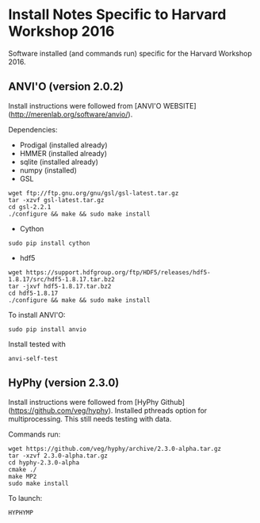 # Install Notes Specific to Harvard Workshop 2016
Software installed (and commands run) specific for the Harvard Workshop 2016. 

## ANVI'O (version 2.0.2)
Install instructions were followed from [ANVI'O WEBSITE] (http://merenlab.org/software/anvio/).

Dependencies:
* Prodigal (installed already)
* HMMER (installed already)
* sqlite (installed already)
* numpy (installed)
* GSL
```
wget ftp://ftp.gnu.org/gnu/gsl/gsl-latest.tar.gz
tar -xzvf gsl-latest.tar.gz
cd gsl-2.2.1
./configure && make && sudo make install
```
* Cython
```
sudo pip install cython
```
* hdf5
```
wget https://support.hdfgroup.org/ftp/HDF5/releases/hdf5-1.8.17/src/hdf5-1.8.17.tar.bz2 
tar -jxvf hdf5-1.8.17.tar.bz2
cd hdf5-1.8.17 
./configure && make && sudo make install
```

To install ANVI'O:
```
sudo pip install anvio
```

Install tested with
```
anvi-self-test
```
 
## HyPhy (version 2.3.0)
Install instructions were followed from [HyPhy Github] (https://github.com/veg/hyphy). Installed pthreads option for multiprocessing. This still needs testing with data. 

Commands run:
```
wget https://github.com/veg/hyphy/archive/2.3.0-alpha.tar.gz
tar -xzvf 2.3.0-alpha.tar.gz
cd hyphy-2.3.0-alpha
cmake ./
make MP2
sudo make install
```

To launch:
```
HYPHYMP
```
